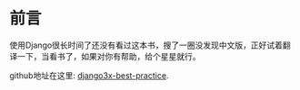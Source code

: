 # 前言

使用Django很长时间了还没有看过这本书，搜了一圈没发现中文版，正好试着翻译一下，当看书了，如果对你有帮助，给个星星就行。

github地址在这里: [django3x-best-practice](https://github.com/caoqianming/django3x-best-practice).
